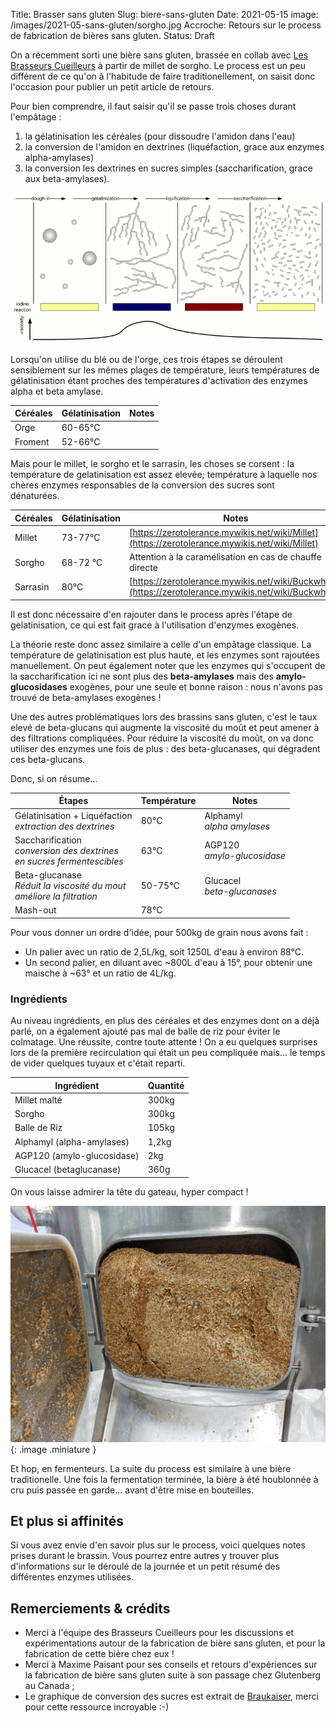 Title: Brasser sans gluten
Slug: biere-sans-gluten
Date: 2021-05-15
image: /images/2021-05-sans-gluten/sorgho.jpg
Accroche: Retours sur le process de fabrication de bières sans gluten.
Status: Draft

On a récemment sorti une bière sans gluten, brassée en collab avec [Les Brasseurs Cueilleurs](https://brasseurscueilleurs.fr/) à partir de millet de sorgho. Le process est un peu différent de ce qu'on à l'habitude de faire traditionellement, on saisit donc l'occasion pour publier un petit article de retours. 

Pour bien comprendre, il faut saisir qu'il se passe trois choses durant l'empâtage : 

1. la gélatinisation les céréales (pour dissoudre l'amidon dans l'eau)
2. la conversion de l'amidon en dextrines (liquéfaction, grace aux enzymes alpha-amylases)
3. la conversion les dextrines en sucres simples (saccharification, grace aux beta-amylases).

![Étapes de la simplification des sucres](/images/2021-05-sans-gluten/Stages_of_starch_conversion.gif)

Lorsqu'on utilise du blé ou de l'orge, ces trois étapes se déroulent sensiblement sur les mêmes plages de température, leurs températures de gélatinisation étant proches des températures d'activation des enzymes alpha et beta amylase.

| Céréales | Gélatinisation | Notes                                                   |
| -------- | -------------- | ------------------------------------------------------- |
| Orge     | 60-65°C        ||
| Froment  | 52-66°C        ||

Mais pour le millet, le sorgho et le sarrasin, les choses se corsent : la température de gelatinisation est assez elevée; température à laquelle nos chères enzymes responsables de la conversion des sucres sont dénaturées.

| Céréales | Gélatinisation | Notes                                                   |
| -------- | -------------- | ------------------------------------------------------- |
| Millet   | 73-77°C        | [https://zerotolerance.mywikis.net/wiki/Millet](https://zerotolerance.mywikis.net/wiki/Millet)           |
| Sorgho   | 68-72 °C       | Attention à la caramélisation en cas de chauffe directe |
| Sarrasin | 80°C           | [https://zerotolerance.mywikis.net/wiki/Buckwheat](https://zerotolerance.mywikis.net/wiki/Buckwheat)        |

Il est donc nécessaire d'en rajouter dans le process après l'étape de gelatinisation, ce qui est fait grace à l'utilisation d'enzymes exogènes.

La théorie reste donc assez similaire a celle d'un empâtage classique. La température de gelatinisation est plus haute, et les enzymes sont rajoutées manuellement. On peut également noter que les enzymes qui s'occupent de la saccharification ici ne sont plus des **beta-amylases** mais des **amylo-glucosidases** exogènes, pour une seule et bonne raison : nous n'avons pas trouvé de beta-amylases exogènes !

Une des autres problématiques lors des brassins sans gluten, c'est le taux elevé de beta-glucans qui augmente la viscosité du moût et peut amener à des filtrations compliquées. Pour réduire la viscosité du moût, on va donc utiliser des enzymes une fois de plus : des beta-glucanases, qui dégradent ces beta-glucans.

Donc, si on résume… 

| Étapes                                                       | Température | Notes                                      |
| ------------------------------------------------------------ | ----------- | ------------------------------------------ |
| Gélatinisation + Liquéfaction<br />*extraction des dextrines* | 80°C        | Alphamyl<br />*alpha amylases*             |
| Saccharification<br />*conversion des dextrines<br />en sucres fermentescibles* | 63°C        | AGP120<br />*amylo-glucosidase*            |
| Beta-glucanase<br />*Réduit la viscosité du mout<br />améliore la filtration* | 50-75°C     | Glucacel<br />*beta-glucanases*            |
| Mash-out                                                      | 78°C        |                                            |

Pour vous donner un ordre d'idée, pour 500kg de grain nous avons fait :

- Un palier avec un ratio de 2,5L/kg, soit 1250L d'eau à environ 88°C.
- Un second palier, en diluant avec ~800L d'eau à 15°, pour obtenir une maische à ~63° et un ratio de 4L/kg. 

### Ingrédients

Au niveau ingrédients, en plus des céréales et des enzymes dont on a déjà parlé, on a également ajouté pas mal de balle de riz pour éviter le colmatage. Une réussite, contre toute attente ! On a eu quelques surprises lors de la première recirculation qui était un peu compliquée mais… le temps de vider quelques tuyaux et c'était reparti.

| Ingrédient                                 | Quantité               |
| ------------------------------------------ | ---------------------- |
| Millet malté                               | 300kg                  |
| Sorgho                                     | 300kg                  |
| Balle de Riz                               | 105kg                  |
| Alphamyl (alpha-amylases)                  | 1,2kg                  |
| AGP120 (amylo-glucosidase)                 | 2kg                    |
| Glucacel (betaglucanase)                   | 360g                   |

On vous laisse admirer la tête du gateau, hyper compact !

![Le gâteau de drèches, très dense](/images/2021-05-sans-gluten/dreches.jpg){: .image .miniature }

Et hop, en fermenteurs. La suite du process est similaire à une bière traditionelle. Une fois la fermentation terminée, la bière à été houblonnée à cru puis passée en garde… avant d'être mise en bouteilles.

## Et plus si affinités

Si vous avez envie d'en savoir plus sur le process, voici quelques notes prises durant le brassin. Vous pourrez entre autres y trouver plus d'informations sur le déroulé de la journée et un petit résumé des différentes enzymes utilisées.

## Remerciements & crédits

- Merci à l'équipe des Brasseurs Cueilleurs pour les discussions et expérimentations autour de la fabrication de bière sans gluten, et pour la fabrication de cette bière chez eux !
- Merci à Maxime Paisant pour ses conseils et retours d'expériences sur la fabrication de bière sans gluten suite à son passage chez Glutenberg au Canada ;
- Le graphique de conversion des sucres est extrait de [Braukaiser](http://braukaiser.com/wiki/index.php?title=Starch_Conversion), merci pour cette ressource incroyable :-)